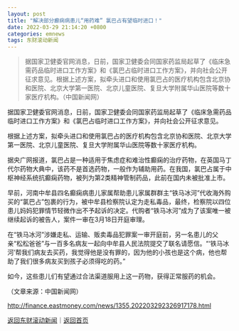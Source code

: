 ```yaml
---
layout: post
title: "解决部分癫痫病患儿“用药难” 氯巴占有望临时进口！"
date: 2022-03-29 21:14:20 +0800
categories: emnews
tags: 东财滚动新闻
---
```

> 据国家卫健委官网消息，日前，国家卫健委会同国家药监局起草了《临床急需药品临时进口工作方案》和《氯巴占临时进口工作方案》，并向社会公开征求意见。根据上述方案，拟牵头进口和使用氯巴占的医疗机构包含北京协和医院、北京大学第一医院、北京儿童医院、复旦大学附属华山医院等数十家医疗机构。（中国新闻网）

<p>据国家卫健委官网消息，日前，国家卫健委会同国家药监局起草了《临床急需药品临时进口工作方案》和《氯巴占临时进口工作方案》，并向社会公开征求意见。</p><p>根据上述方案，拟牵头进口和使用氯巴占的医疗机构包含北京协和医院、北京大学第一医院、北京儿童医院、复旦大学附属华山医院等数十家医疗机构。</p><p>据央广网报道，氯巴占是一种适用于焦虑症和难治性癫痫的治疗药物，在英国马丁代尔药物大典中，该药不是首选药物，一般作为辅助用药。在我国，氯巴占属于中枢神经系统抗癫痫药物，被列为第2类精神管制药品，此前在国内未被批准上市。</p><p>早前，河南中牟县四名癫痫病患儿家属帮助患儿家属群群主“铁马冰河”代收海外购买的“氯巴占”包裹的行为，被中牟县检察院认定为走私毒品，最终，检察院以四位患儿妈妈犯罪情节轻微作出不予起诉的决定。代购者“铁马冰河”成为了该案唯一被继续起诉的被告人，案件一审在3月18日开庭审理。</p><p>在“铁马冰河”涉嫌走私、运输、贩卖毒品犯罪案一审开庭前，另一名患儿的父亲“松松爸爸”与一百多名病友一起向中牟县人民法院提交了联名请愿信。“‘铁马冰河’帮我们病友去买药，我觉得他是没有罪的，因为他的小孩也是这个病，他也帮助了我们很多病友买到孩子必须得吃的药。”</p><p>如今，这些患儿们有望通过合法渠道服用上这一药物，获得正常服药的机会。</p><p></p><p class="em_media">（文章来源：中国新闻网）</p>

<http://finance.eastmoney.com/news/1355,202203292326917178.html>

[返回东财滚动新闻](//finews.withounder.com/emnews/)｜[返回首页](//finews.withounder.com/)
